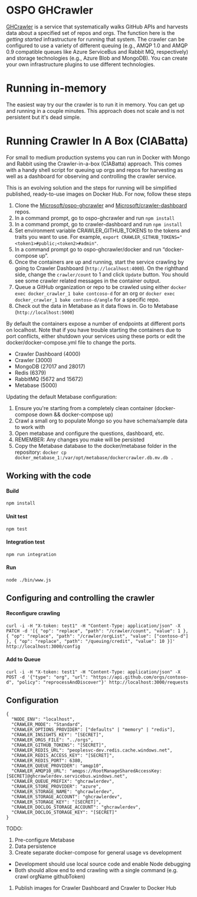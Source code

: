 # OSPO GHCrawler
[GHCrawler](https://github.com/Microsoft/ghcrawler) is a service that systematically walks GitHub APIs and harvests data about a specified set of repos and orgs.  The function here is the *getting started* infrastructure for running that system. The crawler can be configured to use a variety of different queuing (e.g., AMQP 1.0 and AMQP 0.9 compatible queues like Azure ServiceBus and Rabbit MQ, respectively) and storage technologies (e.g., Azure Blob and MongoDB). You can create your own infrastructure plugins to use different technologies.  

# Running in-memory
The easiest way try our the crawler is to run it in memory. You can get up and running in a couple minutes.  This approach does not scale and is not persistent but it's dead simple.

# Running Crawler In A Box (CIABatta)
For small to medium production systems you can run in Docker with Mongo and Rabbit using the Crawler-in-a-box (CIABatta) approach. This comes with a handy shell script for queuing up orgs and repos for harvesting as well as a dashboard for observing and controlling the crawler service.

This is an evolving solution and the steps for running will be simplified published, ready-to-use images on Docker Hub. For now, follow these steps

1. Clone the [Microsoft/ospo-ghcrawler](https://github.com/Microsoft/ospo-ghcrawler.git) and [Microsoft/crawler-dashboard](https://github.com/Microsoft/crawler-dashboard.git) repos.
1. In a command prompt, go to ospo-ghcrawler and run ```npm install```
1. In a command prompt, go to crawler-dashboard and run ```npm install``` 
1. Set environment variable CRAWLER_GITHUB_TOKENS to the tokens and traits you want to use. For example, ```export CRAWLER_GITHUB_TOKENS="<token1>#public;<token2>#admin"```.
1. In a command prompt go to ospo-ghcrawler/docker and run “docker-compose up”.
1. Once the containers are up and running, start the service crawling by going to Crawler Dashboard (```http://localhost:4000```). On the righthand side, change the ```crawler/count``` to 1 and click ```Update``` button.  You should see some crawler related messages in the container output.
1. Queue a GitHub organization or repo to be crawled using either ```docker exec docker_crawler_1 bake contcoso-d``` for an org or ```docker exec docker_crawler_1 bake contoso-d/angle``` for a specific repo.
1. Check out the data in Metabase as it data flows in.  Go to Metabase (```http://localhost:5000```)

By default the containers  expose a number of endpoints at different ports on localhost. Note that if you have trouble starting the containers due to port conflicts, either shutdown your services using these ports or edit the docker/docker-compose.yml file to change the ports.

* Crawler Dashboard (4000)
* Crawler (3000)
* MongoDB (27017 and 28017)
* Redis (6379)
* RabbitMQ (5672 and 15672)
* Metabase (5000)

Updating the default Metabase configuration:

1. Ensure you're starting from a completely clean container (docker-compose down && docker-compose up)
1. Crawl a small org to populate Mongo so you have schema/sample data to work with
1. Open metabase and configure the questions, dashboard, etc.
  1. REMEMBER: Any changes you make will be persisted
1. Copy the Metabase database to the docker/metabase folder in the repository:
  ```docker cp docker_metabase_1:/var/opt/metabase/dockercrawler.db.mv.db .```

## Working with the code

#### Build
`npm install`

#### Unit test
`npm test`

#### Integration test
`npm run integration`

#### Run
`node ./bin/www.js`

## Configuring and controlling the crawler

#### Reconfigure crawling
`curl -i -H "X-token: test1" -H "Content-Type: application/json" -X PATCH -d '[{ "op": "replace", "path": "/crawler/count", "value": 1 }, { "op": "replace", "path": "/crawler/orgList", "value": ["contoso-d"] }, { "op": "replace", "path": "/queuing/credit", "value": 10 }]' http://localhost:3000/config`

#### Add to Queue
`curl -i -H "X-token: test1" -H "Content-Type: application/json" -X POST -d '{"type": "org", "url": "https://api.github.com/orgs/contoso-d", "policy": "reprocessAndDiscover"}' http://localhost:3000/requests`

## Configuration
```
{
  "NODE_ENV": "localhost",
  "CRAWLER_MODE": "Standard",
  "CRAWLER_OPTIONS_PROVIDER": ["defaults" | "memory" | "redis"],
  "CRAWLER_INSIGHTS_KEY": "[SECRET]",
  "CRAWLER_ORGS_FILE": "../orgs",
  "CRAWLER_GITHUB_TOKENS": "[SECRET]",
  "CRAWLER_REDIS_URL": "peoplesvc-dev.redis.cache.windows.net",
  "CRAWLER_REDIS_ACCESS_KEY": "[SECRET]",
  "CRAWLER_REDIS_PORT": 6380,
  "CRAWLER_QUEUE_PROVIDER": "amqp10",
  "CRAWLER_AMQP10_URL": "amqps://RootManageSharedAccessKey:[SECRET]@ghcrawlerdev.servicebus.windows.net",
  "CRAWLER_QUEUE_PREFIX": "ghcrawlerdev",
  "CRAWLER_STORE_PROVIDER": "azure",
  "CRAWLER_STORAGE_NAME": "ghcrawlerdev",
  "CRAWLER_STORAGE_ACCOUNT": "ghcrawlerdev",
  "CRAWLER_STORAGE_KEY": "[SECRET]",
  "CRAWLER_DOCLOG_STORAGE_ACCOUNT": "ghcrawlerdev",
  "CRAWLER_DOCLOG_STORAGE_KEY": "[SECRET]"
}
```



TODO:

1. Pre-configure Metabase
1. Data persistence
1. Create separate docker-compose for general usage vs development
  * Development should use local source code and enable Node debugging
  * Both should allow end to end crawling with a single command (e.g. crawl orgName githubToken)
1. Publish images for Crawler Dashboard and Crawler to Docker Hub
